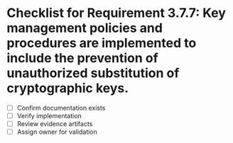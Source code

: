 # Checklist for Requirement 3.7.7: Key management policies and procedures are implemented to include the prevention of unauthorized substitution of cryptographic keys.

- [ ] Confirm documentation exists
- [ ] Verify implementation
- [ ] Review evidence artifacts
- [ ] Assign owner for validation
